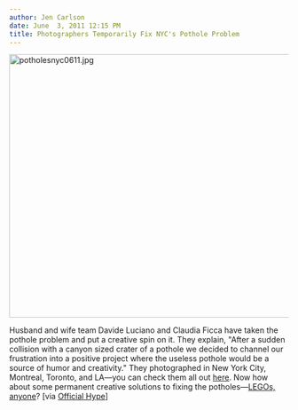 ```yaml
---
author: Jen Carlson
date: June  3, 2011 12:15 PM
title: Photographers Temporarily Fix NYC's Pothole Problem
---
```


<p><span class="mt-enclosure mt-enclosure-image" style="display: inline;"> <img alt="potholesnyc0611.jpg" src="https://web.archive.org/web/20110604020445im_/http://gothamist.com/attachments/arts_jen/potholesnyc0611.jpg" width="640" height="475" class="image-none"> </span></p>

<p>Husband and wife team Davide Luciano and Claudia Ficca have taken the pothole problem and put a creative spin on it. They explain, &quot;After a sudden collision with a canyon sized crater of a pothole we decided to channel our frustration into a positive project where the useless pothole would be a source of humor and creativity.&quot; They photographed in New York City, Montreal, Toronto, and LA&#x2014;you can check them all out <a href="https://web.archive.org/web/20110604020445/http://mypotholes.com/">here</a>. Now how about some permanent creative solutions to fixing the potholes&#x2014;<a href="https://web.archive.org/web/20110604020445/http://gothamist.com/2010/03/08/lego.php">LEGOs, anyone</a>? [via <a href="https://web.archive.org/web/20110604020445/http://www.officialhype.org/2011/06/photos-potholes-by-davide-luciano.html">Official Hype</a>]</p>